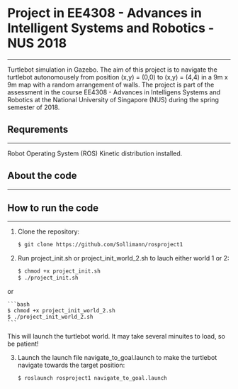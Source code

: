 # Project in EE4308 - Advances in Intelligent Systems and Robotics - NUS 2018 #
--------------------------
Turtlebot simulation in Gazebo. The aim of this project is to navigate the turtlebot autonomousely from position (x,y) = (0,0) to (x,y) = (4,4) in a 9m x 9m map with a random arrangement of walls. The project is part of the assessment in the course EE4308 - Advances in Intelligens Systems and Robotics at the National University of Singapore (NUS) during the spring semester of 2018. 


## Requrements ##
--------------------------
Robot Operating System (ROS) Kinetic distribution installed. 


## About the code ## 
-------------------------


## How to run the code ## 
-------------------------
1. Clone the repository: 
	```bash
	$ git clone https://github.com/Sollimann/rosproject1
	```

2. Run project\_init.sh or project\_init\_world_2.sh to lauch either world 1 or 2:
	```bash
	$ chmod +x project_init.sh
	$ ./project_init.sh
	```
or

	```bash
	$ chmod +x project_init_world_2.sh
	$ ./project_init_world_2.sh
	```

This will launch the turtlebot world. It may take several minuites to load, so be patient! 

3. Launch the launch file navigate\_to\_goal.launch to make the turtlebot navigate towards the target position:

	```bash
	$ roslaunch rosproject1 navigate_to_goal.launch 
	```

